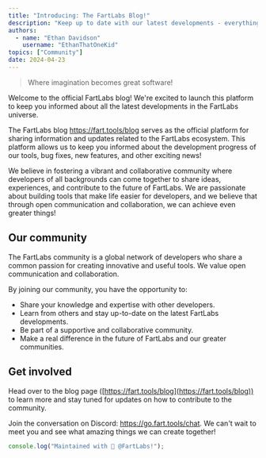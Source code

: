 ```yaml
---
title: "Introducing: The FartLabs Blog!"
description: "Keep up to date with our latest developments - everything will be covered on our blog!"
authors:
  - name: "Ethan Davidson"
    username: "EthanThatOneKid"
topics: ["Community"]
date: 2024-04-23
---
```


> Where imagination becomes great software!

Welcome to the official FartLabs blog! We're excited to launch this platform to
keep you informed about all the latest developments in the FartLabs universe.

The FartLabs blog <https://fart.tools/blog> serves as the official platform for
sharing information and updates related to the FartLabs ecosystem. This platform
allows us to keep you informed about the development progress of our tools, bug
fixes, new features, and other exciting news!

We believe in fostering a vibrant and collaborative community where developers
of all backgrounds can come together to share ideas, experiences, and contribute
to the future of FartLabs. We are passionate about building tools that make life
easier for developers, and we believe that through open communication and
collaboration, we can achieve even greater things!

## Our community

The FartLabs community is a global network of developers who share a common
passion for creating innovative and useful tools. We value open communication
and collaboration.

By joining our community, you have the opportunity to:

- Share your knowledge and expertise with other developers.
- Learn from others and stay up-to-date on the latest FartLabs developments.
- Be part of a supportive and collaborative community.
- Make a real difference in the future of FartLabs and our greater communities.

## Get involved

Head over to the blog page ([https://fart.tools/blog](https://fart.tools/blog))
to learn more and stay tuned for updates on how to contribute to the community.

Join the conversation on Discord: <https://go.fart.tools/chat>. We can't wait to
meet you and see what amazing things we can create together!

```ts
console.log("Maintained with 🧪 @FartLabs!");
```
